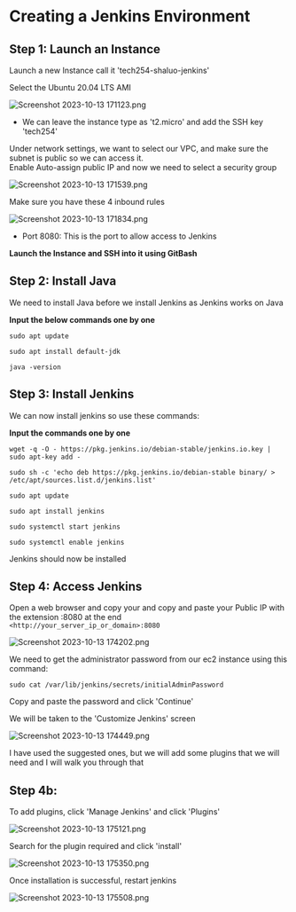 # Creating a Jenkins Environment

## Step 1: Launch an Instance

Launch a new Instance call it 'tech254-shaluo-jenkins' <br>

Select the Ubuntu 20.04 LTS AMI 

![Screenshot 2023-10-13 171123.png](Screenshot%202023-10-13%20171123.png)

- We can leave the instance type as 't2.micro' and add the SSH key 'tech254'

Under network settings, we want to select our VPC, and make sure the subnet is public so we can access it. <br>
Enable Auto-assign public IP and now we need to select a security group

![Screenshot 2023-10-13 171539.png](Screenshot%202023-10-13%20171539.png)

Make sure you have these 4 inbound rules

![Screenshot 2023-10-13 171834.png](images%2FScreenshot%202023-10-13%20171834.png)
- Port 8080: This is the port to allow access to Jenkins

**Launch the Instance and SSH into it using GitBash**

## Step 2: Install Java 

We need to install Java before we install Jenkins as Jenkins works on Java <br>

**Input the below commands one by one**

```
sudo apt update

sudo apt install default-jdk

java -version
```

## Step 3: Install Jenkins

We can now install jenkins so use these commands:

**Input the commands one by one**
```
wget -q -O - https://pkg.jenkins.io/debian-stable/jenkins.io.key | sudo apt-key add -

sudo sh -c 'echo deb https://pkg.jenkins.io/debian-stable binary/ > /etc/apt/sources.list.d/jenkins.list'

sudo apt update

sudo apt install jenkins

sudo systemctl start jenkins

sudo systemctl enable jenkins
```

Jenkins should now be installed

## Step 4: Access Jenkins

Open a web browser and copy your and copy and paste your Public IP with the extension :8080 at the end <br>
`<http://your_server_ip_or_domain>:8080`

![Screenshot 2023-10-13 174202.png](images%2FScreenshot%202023-10-13%20174202.png)

We need to get the administrator password from our ec2 instance using this command:

`sudo cat /var/lib/jenkins/secrets/initialAdminPassword`

Copy and paste the password and click 'Continue'

We will be taken to the 'Customize Jenkins' screen

![Screenshot 2023-10-13 174449.png](images%2FScreenshot%202023-10-13%20174449.png)

I have used the suggested ones, but we will add some plugins that we will need and I will walk you through that

## Step 4b:

To add plugins, click 'Manage Jenkins' and click 'Plugins'

![Screenshot 2023-10-13 175121.png](images%2FScreenshot%202023-10-13%20175121.png)

Search for the plugin required and click 'install'

![Screenshot 2023-10-13 175350.png](images%2FScreenshot%202023-10-13%20175350.png)

Once installation is successful, restart jenkins

![Screenshot 2023-10-13 175508.png](images%2FScreenshot%202023-10-13%20175508.png)






























